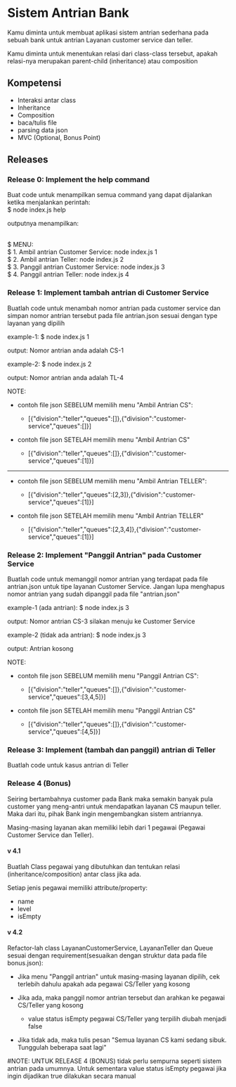 # Sistem Antrian Bank

Kamu diminta untuk membuat aplikasi sistem antrian sederhana pada sebuah bank untuk antrian Layanan customer service dan teller.

Kamu diminta untuk menentukan relasi dari class-class tersebut, apakah relasi-nya merupakan parent-child (inheritance) atau composition

## Kompetensi
- Interaksi antar class
- Inheritance
- Composition
- baca/tulis file
- parsing data json
- MVC (Optional, Bonus Point)

## Releases

### Release 0: Implement the help command
Buat code untuk menampilkan semua command yang dapat dijalankan ketika menjalankan perintah:
<br>$ node index.js help

outputnya menampilkan:

<br>$ MENU:
<br>$ 1. Ambil antrian Customer Service: node index.js 1
<br>$ 2. Ambil antrian Teller: node index.js 2
<br>$ 3. Panggil antrian Customer Service: node index.js 3
<br>$ 4. Panggil antrian Teller: node index.js 4

### Release 1: Implement tambah antrian di Customer Service
Buatlah code untuk menambah nomor antrian pada customer service dan simpan nomor antrian tersebut pada file antrian.json sesuai dengan type layanan yang dipilih

example-1:
$ node index.js 1

output:
Nomor antrian anda adalah CS-1

example-2:
$ node index.js 2

output:
Nomor antrian anda adalah TL-4


NOTE:
- contoh file json SEBELUM memilih menu "Ambil Antrian CS":
  - [{"division":"teller","queues":[]},{"division":"customer-service","queues":[]}]

- contoh file json SETELAH memilih menu "Ambil Antrian CS"
  - [{"division":"teller","queues":[]},{"division":"customer-service","queues":[1]}]

*********************************************************************************

- contoh file json SEBELUM memilih menu "Ambil Antrian TELLER":
  - [{"division":"teller","queues":[2,3]},{"division":"customer-service","queues":[1]}]

- contoh file json SETELAH memilih menu "Ambil Antrian TELLER"
  - [{"division":"teller","queues":[2,3,4]},{"division":"customer-service","queues":[1]}]


### Release 2: Implement "Panggil Antrian" pada Customer Service
Buatlah code untuk memanggil nomor antrian yang terdapat pada file antrian.json untuk tipe layanan Customer Service.
Jangan lupa menghapus nomor antrian yang sudah dipanggil pada file "antrian.json"

example-1 (ada antrian):
$ node index.js 3

output:
Nomor antrian CS-3 silakan menuju ke Customer Service

example-2 (tidak ada antrian):
$ node index.js 3

output:
Antrian kosong

NOTE:
- contoh file json SEBELUM memilih menu "Panggil Antrian CS":
  - [{"division":"teller","queues":[]},{"division":"customer-service","queues":[3,4,5]}]

- contoh file json SETELAH memilih menu "Panggil Antrian CS"
  - [{"division":"teller","queues":[]},{"division":"customer-service","queues":[4,5]}]


### Release 3: Implement (tambah dan panggil) antrian di Teller
Buatlah code untuk kasus antrian di Teller


### Release 4 (Bonus)
Seiring bertambahnya customer pada Bank maka semakin banyak pula customer yang meng-antri untuk mendapatkan layanan CS maupun teller. Maka dari itu, pihak Bank ingin mengembangkan sistem antriannya.

Masing-masing layanan akan memiliki lebih dari 1 pegawai (Pegawai Customer Service dan Teller).

#### v 4.1
Buatlah Class pegawai yang dibutuhkan dan tentukan relasi (inheritance/composition) antar class jika ada.

Setiap jenis pegawai memiliki attribute/property:
 - name
 - level
 - isEmpty

#### v 4.2
Refactor-lah class LayananCustomerService, LayananTeller dan Queue sesuai dengan requirement(sesuaikan dengan struktur data pada file bonus.json):

- Jika menu "Panggil antrian" untuk masing-masing layanan dipilih, cek terlebih dahulu apakah ada pegawai CS/Teller yang kosong

- Jika ada, maka panggil nomor antrian tersebut dan arahkan ke pegawai CS/Teller yang kosong
  - value status isEmpty pegawai CS/Teller yang terpilih diubah menjadi false

- Jika tidak ada, maka tulis pesan "Semua layanan CS kami sedang sibuk. Tunggulah beberapa saat lagi"


#NOTE:
UNTUK RELEASE 4 (BONUS) tidak perlu sempurna seperti sistem antrian pada umumnya.
Untuk sementara value status isEmpty pegawai jika ingin dijadikan true dilakukan secara manual
